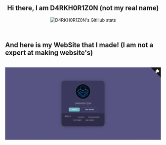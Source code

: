 <div class="content" align="center">
<h2>Hi there, I am D4RKH0R1Z0N (not my real name)</h2>

![D4RKH0R1Z0N's GitHub stats](https://github-readme-stats.vercel.app/api?username=D4RKH0R1Z0N&count_private=true)
  </div>
<br>
<h2>And here is my WebSite that I made! (I am not a expert at making website's)</h2>
<br>
<img src="img/website.png">
